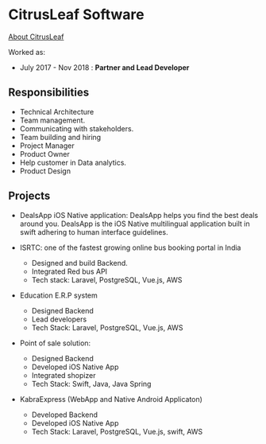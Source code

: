 # CitrusLeaf Software

[About CitrusLeaf](https://citrusleaf.in/)

Worked as:

- July 2017 - Nov 2018 : **Partner and Lead Developer**

## Responsibilities

- Technical Architecture
- Team management.
- Communicating with stakeholders.
- Team building and hiring
- Project Manager
- Product Owner
- Help customer in Data analytics.
- Product Design

## Projects

- DealsApp iOS Native application:
  DealsApp helps you find the best deals around you.
  DealsApp is the iOS Native multilingual application built in swift adhering
  to human interface guidelines.

- ISRTC: one of the fastest growing online bus booking portal in India

  - Designed and build Backend.
  - Integrated Red bus API
  - Tech stack: Laravel, PostgreSQL, Vue.js, AWS

- Education E.R.P system

  - Designed Backend
  - Lead developers
  - Tech Stack: Laravel, PostgreSQL, Vue.js, AWS

- Point of sale solution:

  - Designed Backend
  - Developed iOS Native App
  - Integrated shopizer
  - Tech Stack: Swift, Java, Java Spring

- KabraExpress (WebApp and Native Android Applicaton)
  - Developed Backend
  - Developed iOS Native App
  - Tech Stack: Laravel, PostgreSQL, Vue.js, swift, AWS
